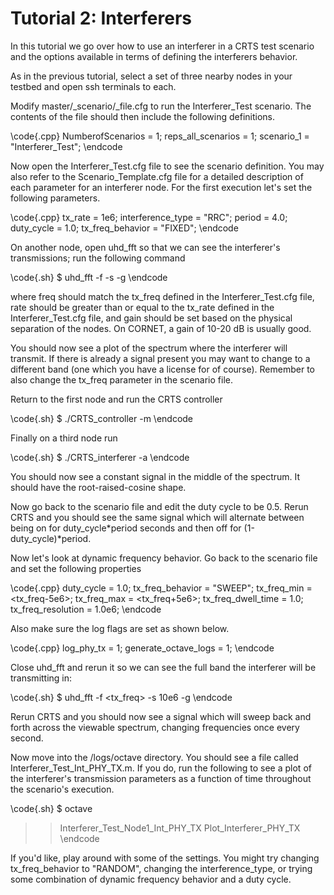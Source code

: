 # Tutorial 2: Interferers

In this tutorial we go over how to use an interferer in a CRTS test 
scenario and the options available in terms of defining the interferers
behavior.

As in the previous tutorial, select a set of three nearby nodes in your
testbed and open ssh terminals to each.

Modify master/_scenario/_file.cfg to run the Interferer_Test scenario.
The contents of the file should then include the following definitions.

\code{.cpp}
  NumberofScenarios = 1;
  reps_all_scenarios = 1;
  scenario_1 = "Interferer_Test";
\endcode

Now open the Interferer_Test.cfg file to see the scenario definition.
You may also refer to the Scenario_Template.cfg file for a detailed
description of each parameter for an interferer node. For the first
execution let's set the following parameters.

\code{.cpp}
  tx_rate = 1e6;
  interference_type = "RRC";
  period = 4.0;
  duty_cycle = 1.0;
  tx_freq_behavior = "FIXED";
\endcode

On another node, open uhd_fft so that we can see the interferer's
transmissions; run the following command

\code{.sh}
  $ uhd_fft -f <freq> -s <rate> -g <gain>
\endcode

where freq should match the tx_freq defined in the Interferer_Test.cfg 
file, rate should be greater than or equal to the tx_rate defined in
the Interferer_Test.cfg file, and gain should be set based on the physical
separation of the nodes. On CORNET, a gain of 10-20 dB is usually good.

You should now see a plot of the spectrum where the interferer will
transmit. If there is already a signal present you may want to change
to a different band (one which you have a license for of course). Remember
to also change the tx_freq parameter in the scenario file.

Return to the first node and run the CRTS controller

\code{.sh}
  $ ./CRTS_controller -m
\endcode

Finally on a third node run

\code{.sh}
  $ ./CRTS_interferer -a <controller ip>
\endcode

You should now see a constant signal in the middle of the spectrum.
It should have the root-raised-cosine shape.

Now go back to the scenario file and edit the duty cycle to be 0.5.
Rerun CRTS and you should see the same signal which will alternate 
between being on for duty_cycle*period seconds and then off for
(1-duty_cycle)*period.

Now let's look at dynamic frequency behavior. Go back to the scenario
file and set the following properties

\code{.cpp}
  duty_cycle = 1.0;
  tx_freq_behavior = "SWEEP";
  tx_freq_min = <tx_freq-5e6>;
  tx_freq_max = <tx_freq+5e6>;
  tx_freq_dwell_time = 1.0;
  tx_freq_resolution = 1.0e6;
\endcode

Also make sure the log flags are set as shown below.

\code{.cpp}
  log_phy_tx = 1;
  generate_octave_logs = 1;
\endcode

Close uhd_fft and rerun it so we can see the full band the interferer 
will be transmitting in:

\code{.sh}
  $ uhd_fft -f <tx_freq> -s 10e6 -g <gain>
\endcode

Rerun CRTS and you should now see a signal which will sweep back and
forth across the viewable spectrum, changing frequencies once every
second.

Now move into the /logs/octave directory. You should see a file called
Interferer_Test_Int_PHY_TX.m. If you do, run the following to see
a plot of the interferer's transmission parameters as a function of
time throughout the scenario's execution.

\code{.sh}
  $ octave
  >> Interferer_Test_Node1_Int_PHY_TX
  >> Plot_Interferer_PHY_TX
\endcode

If you'd like, play around with some of the settings. You might try 
changing tx_freq_behavior to "RANDOM", changing the interference_type,
or trying some combination of dynamic frequency behavior and a duty 
cycle.








